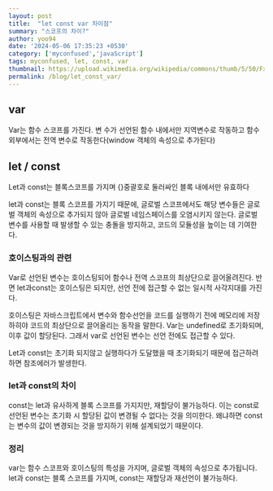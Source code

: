 ```yaml
---
layout: post
title:  "let const var 차이점"
summary: "스코프의 차이?"
author: yoo94
date: '2024-05-06 17:35:23 +0530'
category: ['myconfused','javaScript']
tags: myconfused, let, const, var
thumbnail: https://upload.wikimedia.org/wikipedia/commons/thumb/5/50/Fxemoji_u2049.svg/255px-Fxemoji_u2049.svg.png
permalink: /blog/let_const_var/
---
```


## var
Var는 함수 스코프를 가진다. 
변 수가 선언된 함수 내에서만 지역변수로 작동하고 함수 외부에서는 전역 변수로 작동한다(window 객체의 속성으로 추가된다)

## let / const
Let과 const는 블록스코프를 가지며 {}중괄호로 둘러싸인 블록 내에서만 유효하다

let과 const는 블록 스코프를 가지기 때문에,
글로벌 스코프에서도 해당 변수들은 글로벌 객체의 속성으로 추가되지 않아 글로벌 네임스페이스를 오염시키지 않는다. 
글로벌 변수를 사용할 때 발생할 수 있는 충돌을 방지하고, 코드의 모듈성을 높이는 데 기여한다.

### 호이스팅과의 관련
Var로 선언된 변수는 호이스팅되어 함수나 전역 스코프의 최상단으로 끌어올려진다.
반면 let과const는 호이스팅은 되지만, 선언 전에 접근할 수 없는 일시적 사각지대를 가진다.

 
호이스팅은 자바스크립트에서 변수와 함수선언을 코드를 실행하기 전에 메모리에 저장하히야 코드의 최상단으로 끌어올리는 동작을 말한다.
Var는 undefined로 초기화되며, 이후 값이 할당된다. 그래서 var로 선언된 변수는 선언 전에도 접근할 수 있다.

Let과 const는 초기화 되지않고 실행하다가 도달했을 때 초기화되기 때문에 접근하려하면 참조에러가 발생한다.

### let과 const의 차이
const는 let과 유사하게 블록 스코프를 가지지만, 재할당이 불가능하다. 
이는 const로 선언된 변수는 초기화 시 할당된 값이 변경될 수 없다는 것을 의미한다. 
왜냐하면 const는 변수의 값이 변경되는 것을 방지하기 위해 설계되었기 때문이다.

### 정리
var는 함수 스코프와 호이스팅의 특성을 가지며, 글로벌 객체의 속성으로 추가됩니다. 
let과 const는 블록 스코프를 가지며, const는 재할당과 재선언이 불가능하다.

